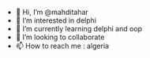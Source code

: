 - 👋 Hi, I’m @mahditahar
- 👀 I’m interested in delphi
- 🌱 I’m currently learning delphi and oop
- 💞️ I’m looking to collaborate
- 📫 How to reach me : algeria

<!---
mahditahar/mahditahar is a ✨ special ✨ repository because its `README.md` (this file) appears on your GitHub profile.
You can click the Preview link to take a look at your changes.
--->
